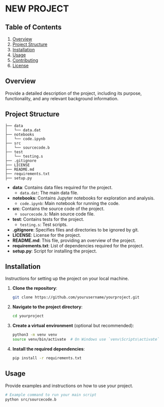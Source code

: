# NEW PROJECT


## Table of Contents

1. [Overview](#overview)
2. [Project Structure](#project-structure)
3. [Installation](#installation)
4. [Usage](#usage)
5. [Contributing](#contributing)
6. [License](#license)

## Overview

Provide a detailed description of the project, including its purpose, functionality, and any relevant background information.

## Project Structure

```
├── data
│   └── data.dat
├── notebooks
│   └── code.ipynb
├── src
│   └── sourcecode.b
├── test
│   └── testing.s
├── .gitignore
├── LICENSE
├── README.md
├── requirements.txt
├── setup.py
```

- **data**: Contains data files required for the project.
  - `data.dat`: The main data file.
- **notebooks**: Contains Jupyter notebooks for exploration and analysis.
  - `code.ipynb`: Main notebook for running the code.
- **src**: Contains the source code of the project.
  - `sourcecode.b`: Main source code file.
- **test**: Contains tests for the project.
  - `testing.s`: Test scripts.
- **.gitignore**: Specifies files and directories to be ignored by git.
- **LICENSE**: License for the project.
- **README.md**: This file, providing an overview of the project.
- **requirements.txt**: List of dependencies required for the project.
- **setup.py**: Script for installing the project.

## Installation

Instructions for setting up the project on your local machine.

1. **Clone the repository**:
    ```sh
    git clone https://github.com/yourusername/yourproject.git
    ```
2. **Navigate to the project directory**:
    ```sh
    cd yourproject
    ```
3. **Create a virtual environment** (optional but recommended):
    ```sh
    python3 -m venv venv
    source venv/bin/activate  # On Windows use `venv\Scripts\activate`
    ```
4. **Install the required dependencies**:
    ```sh
    pip install -r requirements.txt
    ```

## Usage

Provide examples and instructions on how to use your project.

```sh
# Example command to run your main script
python src/sourcecode.b
```

